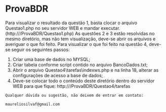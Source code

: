 # ProvaBDR

  Para visualizar o resultado da questão 1, basta clocar o arquivo Questao1.php no seu servidor WEB e mandar executar.
  (http://<Seu Servidor>/ProvaBDR/Questao1.php)
  As questões 2 e 3 estão resolvidas no mesmo diretório, mas não tem visualização, deve-se abrir os arquivos e averiguar o que foi feito.
  Para visualizar o que foi feito na questão 4, deve-se seguir os seguintes passos:
  1) Criar uma base de dados no MYSQL;
  2) Criar tabela conforme script contido no arquivo BancoDados.txt;
  3) Abrir o arquivo Questao4\tarefas\indexws.php e na linha 18, alterar as configurações de acesso a base de dados;
  4) Deve-se colocar todo o conteúdo deste diretório dentro do servidor WEB para que fique:
    http://<Seu Servidor>/ProvaBDR/Questao4/tarefas 
    
    Qualquer dúvida ou sugestão, não deixem de entrar em contato:
    
    maureliosilvaf@gmail.com
  
